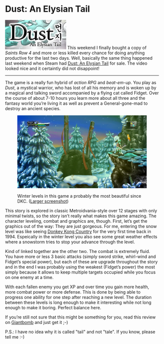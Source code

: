 # Dust: An Elysian Tail

<img src="logo.jpg" alt="" class="left" /> This weekend I finally bought a copy of *Saints Row 4* and more or less killed every chance for doing anything productive for the last two days. Well, basically the same thing happened last weekend when Steam had [Dust: An Elysian Tail][dust] for sale. The video looked nice and it certaintly did not disappoint!

------------------

The game is a really fun hybrid of *action RPG* and *beat-em-up*. You play as *Dust*, a mystical warrior, who has lost of all his memory and is woken up by a magical and talking sword accompanied by a flying cat called Fidget. Over the course of about 7-10 hours you learn more about all three and the fantasy world you’re living it as well as prevent a General-gone-mad to destroy an ancient species.

<figure>
    <img src="winter.jpg" alt="">
    <figcaption>
        <p>Winter levels in this game a probably the most beautiful since DKC. (<a href="http://steamcommunity.com/sharedfiles/filedetails/?id=189554227">Larger screenshot</a>)</p>
    </figcaption>
</figure>

This story is explored in classic Metroidvania-style over 12 stages with only minimal twists, so the story isn’t really what makes this game amazing. The character leveling, combat and graphics are, though. First, let’s get the graphics out of the way: They are just gorgeous. For me, entering the snow level was like seeing [Donkey Kong Country][dkc] for the very first time back in 1994. Espeically in the winter level you also see some great weather effects where a snowstorm tries to stop your advance through the level.

Kind of linked together are the other two. The combat is extremely fluid. You have more or less 3 basic attacks (simply sword strike, whirl-wind and Fidget’s special power), but each of these are upgrade throughout the story and in the end I was probably using the weakest (Fidget’s power) the most simply because it allows to keep multiple targets occupied while you focus on one enemy at a time.

With each fallen enemy you get XP and over time you gain more health, more combat power or more defense. This is done by being able to progress one ability for one step after reaching a new level. The duration between these levels is long enough to make it interesting while not long enough to make it boring. Perfect balance here.

If you’re still not sure that this might be something for you, read this review on [Giantbomb](http://www.giantbomb.com/reviews/dust-an-elysian-tail-review/1900-517/) and just get it ;-)

P.S.: I have no idea why it is called "tail" and not "tale". If you know, please tell me :-)

[dkc]: http://www.giantbomb.com/donkey-kong-country/3030-15738/
[dust]: http://www.giantbomb.com/dust-an-elysian-tail/3030-27691/
